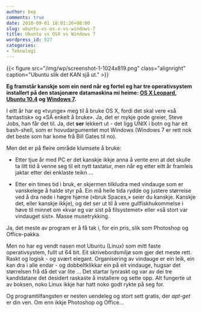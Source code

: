 ```yaml
---
author: bep
comments: true
date: 2010-09-01 18:01:26+00:00
slug: ubuntu-vs-os-x-vs-windows-7
title: Ubuntu vs OSX vs Windows 7
wordpress_id: 527
categories:
- Teknologi
---
```

{{< figure src="/img/wp/screenshot-1-1024x819.png" class="alignright" caption="Ubuntu slik det KAN sjå ut." >}}


**Eg framstår kanskje som ein nerd når eg fortel eg har tre operativsystem installert på den stasjonære datamaskina mi heime: [OS X Leopard](http://no.wikipedia.org/wiki/Mac_OS_X_v10.5), [Ubuntu 10.4](http://blogs.techrepublic.com.com/opensource/?p=1493) og [Windows 7](http://nn.wikipedia.org/wiki/Windows_7).**

<!--more-->

I eitt år har eg «tvunge» meg til å bruke OS X, fordi det skal vere «så fantastisk» og «SÅ enkelt å bruke». Ja, det er mykje gode greier, Steve Jobs, han får det til. Ja, det **ser** lekkert ut - det ligg UNIX i botn og har eit bash-shell, som er hovudargumentet mot Windows (Windows 7 er rett nok det beste som har kome frå Bill Gates til no).

Men det er på fleire område klumsete å bruke:

	
  * Etter tjue år med PC er det kanskje ikkje anna å vente enn at det skulle ta litt tid å venne seg til eit nytt tastatur, men når eg etter eitt år framleis jaktar etter dei enklaste teikn ...

	
  * Etter ein times tid i bruk, er skjermen tilkludra med vindauge som er vanskelege å halde styr på. Ein må heile tida rydde og justere størreise ved å dra nede i høgre hjørne («bruk Spaces,» seier du kanskje. Kanskje det, eller kanskje ikkje), og det ser ut til å vere gullfiskhukommelse i høve til minnet om «kvar eg var sist på filsystemet» eller «så stort var vindauget sist». Masse musetrykking.


Ja, det meste av program er å få tak i, for ein pris, slik som Photoshop og Office-pakka.

Men no har eg vendt nasen mot Ubuntu (Linux) som mitt faste operativsystem, fullt ut 64 bit. Eit skrivebordsmiljø som gjer det meste rett.  Raskt og logisk - og svært elegant. Organisering av vindauge er ein leik, ein kan dra i alle endar - og dobbeltklikkar ein på eit vindauge, hugsar det størrelsen frå då det var lite ... Det startar lynraskt og var av dei tre kandidatane det desidert raskaste å installere og sette opp. Alt fungerte ut av boksen, noko Linux ikkje har hatt noko godt rykte på seg for.

Og programtilfangsten er nesten uendeleg og stort sett gratis, der _apt-get_ er din ven. Om enn ikkje Photoshop og Office...
